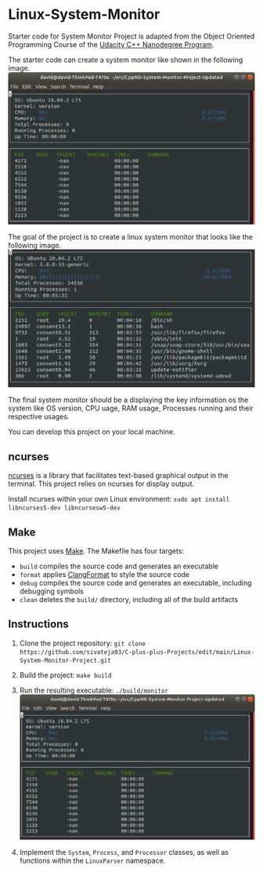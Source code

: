# Linux-System-Monitor

Starter code for System Monitor Project is adapted from the Object Oriented Programming Course of the [Udacity C++ Nanodegree Program](https://www.udacity.com/course/c-plus-plus-nanodegree--nd213). 

The starter code can create a system monitor like shown in the following image. 
![Starting System Monitor](images/starting_monitor.png)

The goal of the project is to create a linux system monitor that looks like the following image. 
![System Monitor](images/monitor.png)

The final system monitor should be a displaying the key information os the system like OS version, CPU uage, RAM usage, Processes running and their respective usages.

You can develop this project on your local machine.

## ncurses
[ncurses](https://www.gnu.org/software/ncurses/) is a library that facilitates text-based graphical output in the terminal. This project relies on ncurses for display output.

Install ncurses within your own Linux environment: `sudo apt install libncurses5-dev libncursesw5-dev`

## Make
This project uses [Make](https://www.gnu.org/software/make/). The Makefile has four targets:
* `build` compiles the source code and generates an executable
* `format` applies [ClangFormat](https://clang.llvm.org/docs/ClangFormat.html) to style the source code
* `debug` compiles the source code and generates an executable, including debugging symbols
* `clean` deletes the `build/` directory, including all of the build artifacts

## Instructions

1. Clone the project repository: `git clone https://github.com/sivateja93/C-plus-plus-Projects/edit/main/Linux-System-Monitor-Project.git`

2. Build the project: `make build`

3. Run the resulting executable: `./build/monitor`
![Starting System Monitor](images/starting_monitor.png)

4. Implement the `System`, `Process`, and `Processor` classes, as well as functions within the `LinuxParser` namespace.
